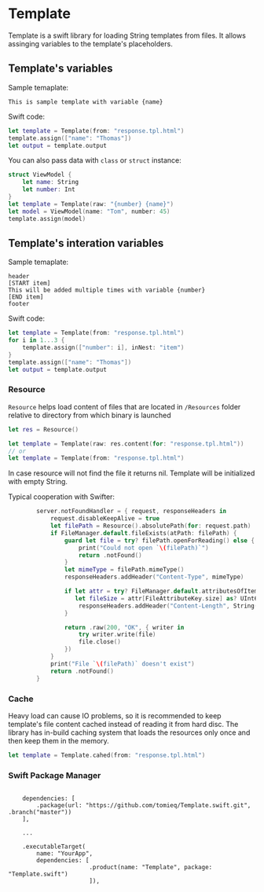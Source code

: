 # Template

Template is a swift library for loading String templates from files. It allows assinging variables to the template's placeholders.

## Template's variables
Sample temaplate:
```
This is sample template with variable {name}
```
Swift code:
```swift
let template = Template(from: "response.tpl.html")
template.assign(["name": "Thomas"])
let output = template.output
```
You can also pass data with `class` or `struct` instance:
```swift
struct ViewModel {
    let name: String
    let number: Int
}
let template = Template(raw: "{number} {name}")
let model = ViewModel(name: "Tom", number: 45)
template.assign(model)
```
## Template's interation variables
Sample temaplate:
```
header
[START item]
This will be added multiple times with variable {number}
[END item]
footer
```
Swift code:
```swift
let template = Template(from: "response.tpl.html")
for i in 1...3 {
    template.assign(["number": i], inNest: "item")
}
template.assign(["name": "Thomas"])
let output = template.output
```
### Resource

`Resource` helps load content of files that are located in `/Resources` folder relative to directory from which binary is launched
```swift
let res = Resource()

let template = Template(raw: res.content(for: "response.tpl.html"))
// or
let template = Template(from: "response.tpl.html")
```
In case resource will not find the file it returns nil. Template will be initialized with empty String.


Typical cooperation with Swifter:
```swift
        server.notFoundHandler = { request, responseHeaders in
            request.disableKeepAlive = true
            let filePath = Resource().absolutePath(for: request.path)
            if FileManager.default.fileExists(atPath: filePath) {
                guard let file = try? filePath.openForReading() else {
                    print("Could not open `\(filePath)`")
                    return .notFound()
                }
                let mimeType = filePath.mimeType()
                responseHeaders.addHeader("Content-Type", mimeType)

                if let attr = try? FileManager.default.attributesOfItem(atPath: filePath),
                   let fileSize = attr[FileAttributeKey.size] as? UInt64 {
                    responseHeaders.addHeader("Content-Length", String(fileSize))
                }

                return .raw(200, "OK", { writer in
                    try writer.write(file)
                    file.close()
                })
            }
            print("File `\(filePath)` doesn't exist")
            return .notFound()
        }
```
### Cache

Heavy load can cause IO problems, so it is recommended to keep template's file content cached instead of reading it from hard disc. The library has in-build caching system that loads the resources only once and then keep them in the memory.
```swift
let template = Template.cahed(from: "response.tpl.html")
```

### Swift Package Manager
```
    
    dependencies: [
        .package(url: "https://github.com/tomieq/Template.swift.git", .branch("master"))
    ],
    
    ...
    
    .executableTarget(
        name: "YourApp",
        dependencies: [
                       .product(name: "Template", package: "Template.swift")
                       ]),
```
